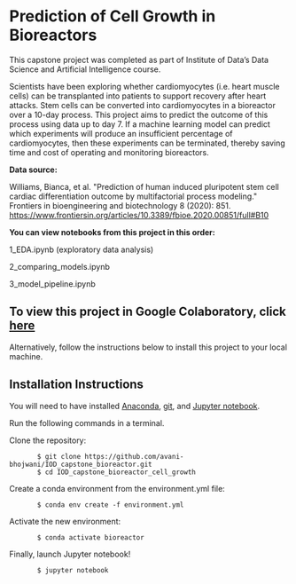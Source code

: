           

# Prediction of Cell Growth in Bioreactors

This capstone project was completed as part of Institute of Data’s Data Science and Artificial Intelligence course.

Scientists have been exploring whether cardiomyocytes (i.e. heart muscle cells) can be transplanted into patients to support recovery after heart attacks. Stem cells can be converted into cardiomyocytes in a bioreactor over a 10-day process. This project aims to predict the outcome of this process using data up to day 7. If a machine learning model can predict which experiments will produce an insufficient percentage of cardiomyocytes, then these experiments can be terminated, thereby saving time and cost of operating and monitoring bioreactors.

**Data source:**

Williams, Bianca, et al. "Prediction of human induced pluripotent stem cell cardiac differentiation outcome by multifactorial process modeling." Frontiers in bioengineering and biotechnology 8 (2020): 851. https://www.frontiersin.org/articles/10.3389/fbioe.2020.00851/full#B10

**You can view notebooks from this project in this order:**

1_EDA.ipynb (exploratory data analysis)

2_comparing_models.ipynb

3_model_pipeline.ipynb

## To view this project in Google Colaboratory, click [here](https://colab.research.google.com/github/avani-bhojwani/IOD_capstone_bioreactor/blob/master)

Alternatively, follow the instructions below to install this project to your local machine.

## Installation Instructions

You will need to have installed [Anaconda](https://www.anaconda.com/distribution/), [git](https://git-scm.com/), and [Jupyter notebook](https://test-jupyter.readthedocs.io/en/latest/install.html).

Run the following commands in a terminal.

Clone the repository:

           $ git clone https://github.com/avani-bhojwani/IOD_capstone_bioreactor.git
           $ cd IOD_capstone_bioreactor_cell_growth

Create a conda environment from the environment.yml file:

           $ conda env create -f environment.yml

Activate the new environment:

           $ conda activate bioreactor

Finally, launch Jupyter notebook!

           $ jupyter notebook
